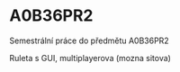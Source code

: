 A0B36PR2
========

Semestrální práce do předmětu A0B36PR2

Ruleta s GUI, multiplayerova  (mozna sitova)
